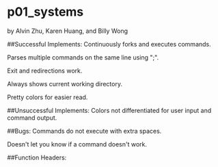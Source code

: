 # p01_systems
by Alvin Zhu, Karen Huang, and Billy Wong

##Successful Implements:
Continuously forks and executes commands.

Parses multiple commands on the same line using ";".

Exit and redirections work.

Always shows current working directory.

Pretty colors for easier read.


##Unsuccessful Implements:
Colors not differentiated for user input and command output.


##Bugs:
Commands do not execute with extra spaces.

Doesn't let you know if a command doesn't work.


##Function Headers:
